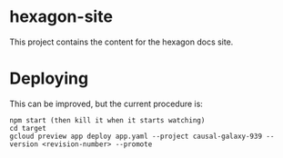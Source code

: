 hexagon-site
============

This project contains the content for the hexagon docs site.

Deploying
=========
This can be improved, but the current procedure is:

    npm start (then kill it when it starts watching)
    cd target
    gcloud preview app deploy app.yaml --project causal-galaxy-939 --version <revision-number> --promote